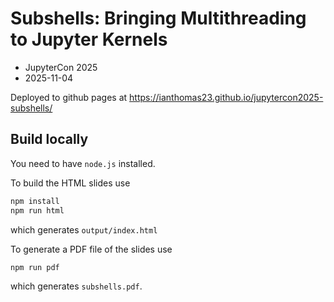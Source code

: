 # Subshells: Bringing Multithreading to Jupyter Kernels

- JupyterCon 2025
- 2025-11-04

Deployed to github pages at https://ianthomas23.github.io/jupytercon2025-subshells/

## Build locally

You need to have `node.js` installed.

To build the HTML slides use

```bash
npm install
npm run html
```

which generates `output/index.html`

To generate a PDF file of the slides use

```bash
npm run pdf
```

which generates `subshells.pdf`.
